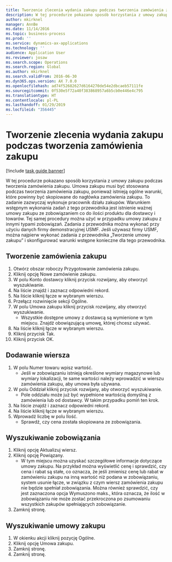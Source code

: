```yaml
---
title: Tworzenie zlecenia wydania zakupu podczas tworzenia zamówienia zakupu
description: W tej procedurze pokazano sposób korzystania z umowy zakupu podczas tworzenia zamówienia zakupu.
author: mkirknel
manager: AnnBe
ms.date: 11/14/2016
ms.topic: business-process
ms.prod: ''
ms.service: dynamics-ax-applications
ms.technology: ''
audience: Application User
ms.reviewer: josaw
ms.search.scope: Operations
ms.search.region: Global
ms.author: mkirknel
ms.search.validFrom: 2016-06-30
ms.dyn365.ops.version: AX 7.0.0
ms.openlocfilehash: ad74f52682627d6164270de54e2dbcaeb57111fe
ms.sourcegitcommit: 0f530e5f72a40f383868957a6b5cb0e446e4c795
ms.translationtype: HT
ms.contentlocale: pl-PL
ms.lasthandoff: 01/29/2019
ms.locfileid: "356445"
---
```

# <a name="create-a-purchase-release-order-when-creating-the-purchase-order"></a>Tworzenie zlecenia wydania zakupu podczas tworzenia zamówienia zakupu

[!include [task guide banner](../../includes/task-guide-banner.md)]

W tej procedurze pokazano sposób korzystania z umowy zakupu podczas tworzenia zamówienia zakupu. Umowa zakupu musi być stosowana podczas tworzenia zamówienia zakupu, ponieważ istnieją ogólne warunki, które powinny być skopiowane do nagłówka zamówienia zakupu. To zadanie zazwyczaj wykonuje pracownik działu zakupów. Warunkiem wstępnym wykonania zadań z tego przewodnika jest istnienie ważnej umowy zakupu ze zobowiązaniem co do ilości produktu dla dostawcy i towarów. Tej samej procedury można użyć w przypadku umowy zakupu z innymi typami zobowiązań. Zadania z przewodnika można wykonać przy użyciu danych firmy demonstracyjnej USMF. Jeśli używasz firmy USMF, można najpierw wykonać zadania z przewodnika „Tworzenie umowy zakupu” i skonfigurować warunki wstępne konieczne dla tego przewodnika.


## <a name="create-a-purchase-order"></a>Tworzenie zamówienia zakupu
1. Otwórz obszar roboczy Przygotowanie zamówienia zakupu.
2. Kliknij opcję Nowe zamówienie zakupu.
3. W polu Konto dostawcy kliknij przycisk rozwijany, aby otworzyć wyszukiwanie.
4. Na liście znajdź i zaznacz odpowiedni rekord.
5. Na liście kliknij łącze w wybranym wierszu.
6. Przełącz rozwinięcie sekcji Ogólne.
7. W polu Umowa zakupu kliknij przycisk rozwijany, aby otworzyć wyszukiwanie.
    * Wszystkie dostępne umowy z dostawcą są wymienione w tym miejscu. Znajdź obowiązującą umowę, której chcesz używać.  
8. Na liście kliknij łącze w wybranym wierszu.
9. Kliknij przycisk Tak.
10. Kliknij przycisk OK.

## <a name="add-a-line"></a>Dodawanie wiersza
1. W polu Numer towaru wpisz wartość.
    * Jeśli w zobowiązaniu istnieją określone wymiary magazynowe lub wymiary lokalizacji, te same wartości należy wprowadzić w wierszu zamówienia zakupu, aby umowa była używana.  
2. W polu Oddział kliknij przycisk rozwijany, aby otworzyć wyszukiwanie.
    * Pole oddziału może już być wypełnione wartością domyślną z zamówienia lub od dostawcy. W takim przypadku pomiń ten krok.  
3. Na liście znajdź i zaznacz odpowiedni rekord.
4. Na liście kliknij łącze w wybranym wierszu.
5. Wprowadź liczbę w polu Ilość.
    * Sprawdź, czy cena została skopiowana ze zobowiązania.  

## <a name="look-up-the-commitment"></a>Wyszukiwanie zobowiązania
1. Kliknij opcję Aktualizuj wiersz.
2. Kliknij opcję Powiązany.
    * W tym miejscu można uzyskać szczegółowe informacje dotyczące umowy zakupu. Na przykład można wyświetlić cenę i sprawdzić, czy cena i rabat są stałe, co oznacza, że jeśli zmienisz cenę lub rabat w zamówieniu zakupu na inną wartość niż podana w zobowiązaniu, system usunie łącze, w związku z czym wiersz zamówienia zakupu nie będzie spełniał zobowiązania. Można również sprawdzić, czy jest zaznaczona opcja Wymuszono maks., która oznacza, że ilość w zobowiązaniu nie może zostać przekroczona po zsumowaniu wszystkich zakupów spełniających zobowiązanie.  
3. Zamknij stronę.

## <a name="look-up-the-purchase-agreement"></a>Wyszukiwanie umowy zakupu
1. W okienku akcji kliknij pozycję Ogólne.
2. Kliknij opcję Umowa zakupu.
3. Zamknij stronę.
4. Zamknij stronę.

